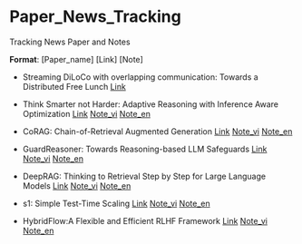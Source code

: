 # Paper_News_Tracking

Tracking News Paper and Notes

**Format**: [Paper_name] [Link] [Note]

- Streaming DiLoCo with overlapping communication: Towards a Distributed Free Lunch [Link](https://arxiv.org/pdf/2501.18512)

- Think Smarter not Harder: Adaptive Reasoning with Inference Aware Optimization [Link](https://arxiv.org/pdf/2501.17974) [Note_vi](./Note/Think_Smarter/Think_Smarter_vi.md) [Note_en](./Note/Think_Smarter/Think_Smarter_vi.md)

- CoRAG: Chain-of-Retrieval Augmented Generation [Link](https://arxiv.org/pdf/2501.14342) [Note_vi](./Note/CoRAG/CoRAG_vi.md) [Note_en](./Note/CoRAG/CoRAG_en.md)

- GuardReasoner: Towards Reasoning-based LLM Safeguards [Link](https://arxiv.org/pdf/2501.18492) [Note_vi](./Note/GuardReasoner/GuardReasoner_vi.md) [Note_en](./Note/GuardReasoner/GuardReasoner_en.md)

- DeepRAG: Thinking to Retrieval Step by Step for Large Language Models [Link](https://arxiv.org/pdf/2502.01142) [Note_vi](./Note/DeepRAG/DeepRAG_vi.md) [Note_en](./Note/DeepRAG/DeepRAG_en.md)

- s1: Simple Test-Time Scaling [Link](https://arxiv.org/pdf/2501.19393) [Note_vi](./Note/s1/s1_vi.md) [Note_en](./Note/s1/s1_en.md)

- HybridFlow:A Flexible and Efficient RLHF Framework [Link]() [Note_vi](./Note/verl_HybridFlow/hybridflow_vi.md) [Note_en](./Note/verl_HybridFlow/hybridflow_en.md)
